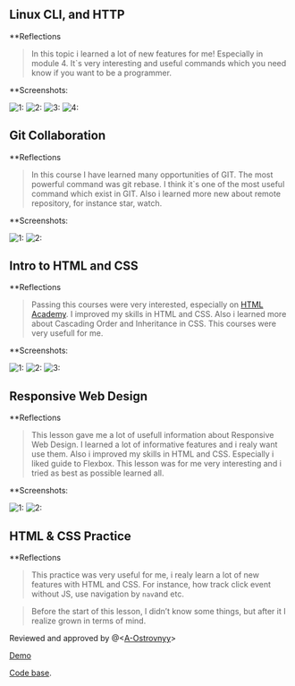 ## Linux CLI, and HTTP
**Reflections

> In this topic i learned a lot of new features for me!
> Especially in module 4. It`s very interesting and useful commands which you need know if you want to be a programmer.

**Screenshots:

![1:](task_linux_cli/photo_2019-09-19_23-14-37.jpg)
![2:](task_linux_cli/photo_2019-09-19_23-14-31.jpg)
![3:](task_linux_cli/photo_2019-09-19_23-14-25.jpg)
![4:](task_linux_cli/photo_2019-09-19_23-14-16.jpg)

## Git Collaboration
**Reflections

> In this course I have learned many opportunities of GIT.
> The most powerful command was git rebase.
> I think it`s one of the most useful command which exist in GIT.
> Also i learned more new about remote repository, for instance star, watch.

**Screenshots:

![1:](task_git_collaboration/photo_2019-09-21_16-44-01.jpg)
![2:](task_git_collaboration/photo_2019-09-21_16-44-35.jpg)

## Intro to HTML and CSS
**Reflections

> Passing this courses were very interested, especially on [HTML Academy](https://htmlacademy.ru/).
> I improved my skills in HTML and CSS. 
> Also i learned more about Cascading Order and Inheritance in CSS. 
> This courses were very usefull for me. 

**Screenshots:

![1:](task_html_css_intro/photo_2019-09-22_21-41-20.jpg)
![2:](task_html_css_intro/photo_2019-09-22_21-38-55.jpg)
![3:](task_html_css_intro/photo_2019-09-22_21-40-23.jpg)

## Responsive Web Design
**Reflections

> This lesson gave me a lot of usefull information about Responsive Web Design.
> I learned a lot of informative features and i realy want use them.
> Also i improved my skills in HTML and CSS. Especially i liked guide to Flexbox. 
> This lesson was for me very interesting and i tried as best as possible learned all.

**Screenshots:

![1:](task_responsive_web_design/photo_2019-09-26_19-50-16.jpg)
![2:](task_responsive_web_design/photo_2019-09-26_21-22-22.jpg)


## HTML & CSS Practice
**Reflections

> This practice was very useful for me, i realy learn a lot of new features with HTML and CSS.
> For instance, how track click event without JS, use navigation by `nav`and etc.

> Before the start of this lesson, I didn’t know some things, but after it I realize grown in terms of mind.

Reviewed and approved by @<[A-Ostrovnyy](https://github.com/A-Ostrovnyy)>

[Demo](https://karelskiy.github.io/close-task-HTML-CSS-practice/)

[Code base](https://github.com/karelskiy/close-task-HTML-CSS-practice).
